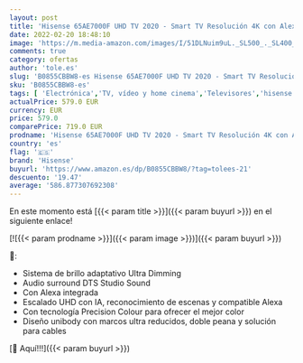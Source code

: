 ```yaml
---
layout: post
title: 'Hisense 65AE7000F UHD TV 2020 - Smart TV Resolución 4K con Alexa integrada  Precision Colour  escalado UHD con IA  Ultra Dimming  audio DTS Studio Sound  Vidaa U 4.0'
date: 2022-02-20 18:48:10
image: 'https://m.media-amazon.com/images/I/51DLNuim9uL._SL500_._SL400_.jpg'
comments: true
category: ofertas
author: 'tole.es'
slug: 'B0855CBBW8-es Hisense 65AE7000F UHD TV 2020 - Smart TV Resolución 4K con...'
sku: 'B0855CBBW8-es'
tags: [ 'Electrónica','TV, vídeo y home cinema','Televisores','hisense','smart','tv', ]
actualPrice: 579.0 EUR
currency: EUR
price: 579.0
comparePrice: 719.0 EUR
prodname: 'Hisense 65AE7000F UHD TV 2020 - Smart TV Resolución 4K con Alexa integrada  Precision Colour  escalado UHD con IA  Ultra Dimming  audio DTS Studio Sound  Vidaa U 4.0'
country: 'es'
flag: '🇪🇸'
brand: 'Hisense'
buyurl: 'https://www.amazon.es/dp/B0855CBBW8/?tag=tolees-21'
descuento: '19.47'
average: '586.877307692308'
---
```


En este momento está [{{< param title >}}]({{< param buyurl >}}) en el siguiente enlace!

[![{{< param prodname >}}]({{< param image >}})]({{< param buyurl >}})

🔎:

- Sistema de brillo adaptativo Ultra Dimming
- Audio surround DTS Studio Sound
- Con Alexa integrada
- Escalado UHD con IA, reconocimiento de escenas y compatible Alexa
- Con tecnología Precision Colour para ofrecer el mejor color
- Diseño unibody con marcos ultra reducidos, doble peana y solución para cables

[🛒 Aquí!!!]({{< param buyurl >}})
